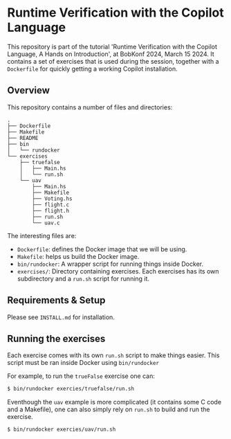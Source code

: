 # Runtime Verification with the Copilot Language

This repository is part of the tutorial 'Runtime Verification with the Copilot
Language, A Hands on Introduction', at BobKonf 2024, March 15 2024. It contains
a set of exercises that is used during the session, together with a
`Dockerfile` for quickly getting a working Copilot installation.


## Overview

This repository contains a number of files and directories:

```
.
├── Dockerfile
├── Makefile
├── README
├── bin
│   └── rundocker
└── exercises
    ├── truefalse
    │   ├── Main.hs
    │   └── run.sh
    └── uav
        ├── Main.hs
        ├── Makefile
        ├── Voting.hs
        ├── flight.c
        ├── flight.h
        ├── run.sh
        └── uav.c
```

The interesting files are:

- `Dockerfile`: defines the Docker image that we will be using.
- `Makefile`: helps us build the Docker image.
- `bin/rundocker`: A wrapper script for running things inside Docker.
- `exercises/`: Directory containing exercises. Each exercises has its own
  subdirectory and a `run.sh` script for running it.


## Requirements & Setup

Please see `INSTALL.md` for installation.


## Running the exercises

Each exercise comes with its own `run.sh` script to make things easier. This
script must be ran inside Docker using `bin/rundocker`

For example, to run the `trueFalse` exercise one can:

```sh
$ bin/rundocker exercies/truefalse/run.sh
```

Eventhough the `uav` example is more complicated (it contains some C code and a
Makefile), one can also simply rely on `run.sh` to build and run the exercise.

```sh
$ bin/rundocker exercies/uav/run.sh
```
